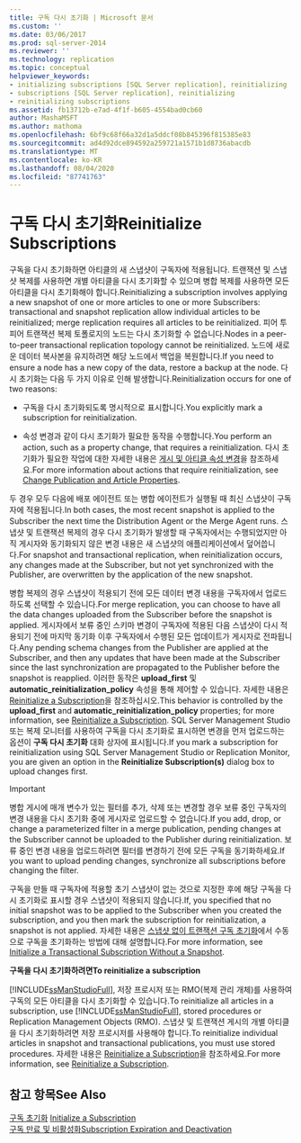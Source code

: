 ```yaml
---
title: 구독 다시 초기화 | Microsoft 문서
ms.custom: ''
ms.date: 03/06/2017
ms.prod: sql-server-2014
ms.reviewer: ''
ms.technology: replication
ms.topic: conceptual
helpviewer_keywords:
- initializing subscriptions [SQL Server replication], reinitializing
- subscriptions [SQL Server replication], reinitializing
- reinitializing subscriptions
ms.assetid: fb13712b-e7ad-4f1f-b605-4554bad0cb60
author: MashaMSFT
ms.author: mathoma
ms.openlocfilehash: 6bf9c68f66a32d1a5ddcf08b845396f815385e83
ms.sourcegitcommit: ad4d92dce894592a259721a1571b1d8736abacdb
ms.translationtype: MT
ms.contentlocale: ko-KR
ms.lasthandoff: 08/04/2020
ms.locfileid: "87741763"
---
```

# <a name="reinitialize-subscriptions"></a><span data-ttu-id="7af6d-102">구독 다시 초기화</span><span class="sxs-lookup"><span data-stu-id="7af6d-102">Reinitialize Subscriptions</span></span>
  <span data-ttu-id="7af6d-103">구독을 다시 초기화하면 아티클의 새 스냅샷이 구독자에 적용됩니다. 트랜잭션 및 스냅샷 복제를 사용하면 개별 아티클을 다시 초기화할 수 있으며 병합 복제를 사용하면 모든 아티클을 다시 초기화해야 합니다.</span><span class="sxs-lookup"><span data-stu-id="7af6d-103">Reinitializing a subscription involves applying a new snapshot of one or more articles to one or more Subscribers: transactional and snapshot replication allow individual articles to be reinitialized; merge replication requires all articles to be reinitialized.</span></span> <span data-ttu-id="7af6d-104">피어 투 피어 트랜잭션 복제 토폴로지의 노드는 다시 초기화할 수 없습니다.</span><span class="sxs-lookup"><span data-stu-id="7af6d-104">Nodes in a peer-to-peer transactional replication topology cannot be reinitialized.</span></span> <span data-ttu-id="7af6d-105">노드에 새로운 데이터 복사본을 유지하려면 해당 노드에서 백업을 복원합니다.</span><span class="sxs-lookup"><span data-stu-id="7af6d-105">If you need to ensure a node has a new copy of the data, restore a backup at the node.</span></span> <span data-ttu-id="7af6d-106">다시 초기화는 다음 두 가지 이유로 인해 발생합니다.</span><span class="sxs-lookup"><span data-stu-id="7af6d-106">Reinitialization occurs for one of two reasons:</span></span>  
  
-   <span data-ttu-id="7af6d-107">구독을 다시 초기화되도록 명시적으로 표시합니다.</span><span class="sxs-lookup"><span data-stu-id="7af6d-107">You explicitly mark a subscription for reinitialization.</span></span>  
  
-   <span data-ttu-id="7af6d-108">속성 변경과 같이 다시 초기화가 필요한 동작을 수행합니다.</span><span class="sxs-lookup"><span data-stu-id="7af6d-108">You perform an action, such as a property change, that requires a reinitialization.</span></span> <span data-ttu-id="7af6d-109">다시 초기화가 필요한 작업에 대한 자세한 내용은 [게시 및 아티클 속성 변경](publish/change-publication-and-article-properties.md)을 참조하세요.</span><span class="sxs-lookup"><span data-stu-id="7af6d-109">For more information about actions that require reinitialization, see [Change Publication and Article Properties](publish/change-publication-and-article-properties.md).</span></span>  
  
 <span data-ttu-id="7af6d-110">두 경우 모두 다음에 배포 에이전트 또는 병합 에이전트가 실행될 때 최신 스냅샷이 구독자에 적용됩니다.</span><span class="sxs-lookup"><span data-stu-id="7af6d-110">In both cases, the most recent snapshot is applied to the Subscriber the next time the Distribution Agent or the Merge Agent runs.</span></span> <span data-ttu-id="7af6d-111">스냅샷 및 트랜잭션 복제의 경우 다시 초기화가 발생할 때 구독자에서는 수행되었지만 아직 게시자와 동기화되지 않은 변경 내용은 새 스냅샷의 애플리케이션에서 덮어씁니다.</span><span class="sxs-lookup"><span data-stu-id="7af6d-111">For snapshot and transactional replication, when reinitialization occurs, any changes made at the Subscriber, but not yet synchronized with the Publisher, are overwritten by the application of the new snapshot.</span></span>  
  
 <span data-ttu-id="7af6d-112">병합 복제의 경우 스냅샷이 적용되기 전에 모든 데이터 변경 내용을 구독자에서 업로드하도록 선택할 수 있습니다.</span><span class="sxs-lookup"><span data-stu-id="7af6d-112">For merge replication, you can choose to have all the data changes uploaded from the Subscriber before the snapshot is applied.</span></span> <span data-ttu-id="7af6d-113">게시자에서 보류 중인 스키마 변경이 구독자에 적용된 다음 스냅샷이 다시 적용되기 전에 마지막 동기화 이후 구독자에서 수행된 모든 업데이트가 게시자로 전파됩니다.</span><span class="sxs-lookup"><span data-stu-id="7af6d-113">Any pending schema changes from the Publisher are applied at the Subscriber, and then any updates that have been made at the Subscriber since the last synchronization are propagated to the Publisher before the snapshot is reapplied.</span></span> <span data-ttu-id="7af6d-114">이러한 동작은 **upload_first** 및 **automatic_reinitialization_policy** 속성을 통해 제어할 수 있습니다. 자세한 내용은 [Reinitialize a Subscription](reinitialize-a-subscription.md)을 참조하십시오.</span><span class="sxs-lookup"><span data-stu-id="7af6d-114">This behavior is controlled by the **upload_first** and **automatic_reinitialization_policy** properties; for more information, see [Reinitialize a Subscription](reinitialize-a-subscription.md).</span></span> <span data-ttu-id="7af6d-115">SQL Server Management Studio 또는 복제 모니터를 사용하여 구독을 다시 초기화로 표시하면 변경을 먼저 업로드하는 옵션이 **구독 다시 초기화** 대화 상자에 표시됩니다.</span><span class="sxs-lookup"><span data-stu-id="7af6d-115">If you mark a subscription for reinitialization using SQL Server Management Studio or Replication Monitor, you are given an option in the **Reinitialize Subscription(s)** dialog box to upload changes first.</span></span>  
  
> [!IMPORTANT]  
>  <span data-ttu-id="7af6d-116">병합 게시에 매개 변수가 있는 필터를 추가, 삭제 또는 변경할 경우 보류 중인 구독자의 변경 내용을 다시 초기화 중에 게시자로 업로드할 수 없습니다.</span><span class="sxs-lookup"><span data-stu-id="7af6d-116">If you add, drop, or change a parameterized filter in a merge publication, pending changes at the Subscriber cannot be uploaded to the Publisher during reinitialization.</span></span> <span data-ttu-id="7af6d-117">보류 중인 변경 내용을 업로드하려면 필터를 변경하기 전에 모든 구독을 동기화하세요.</span><span class="sxs-lookup"><span data-stu-id="7af6d-117">If you want to upload pending changes, synchronize all subscriptions before changing the filter.</span></span>  
  
 <span data-ttu-id="7af6d-118">구독을 만들 때 구독자에 적용할 초기 스냅샷이 없는 것으로 지정한 후에 해당 구독을 다시 초기화로 표시할 경우 스냅샷이 적용되지 않습니다.</span><span class="sxs-lookup"><span data-stu-id="7af6d-118">If, you specified that no initial snapshot was to be applied to the Subscriber when you created the subscription, and you then mark the subscription for reinitialization, a snapshot is not applied.</span></span> <span data-ttu-id="7af6d-119">자세한 내용은 [스냅샷 없이 트랜잭션 구독 초기화](initialize-a-transactional-subscription-without-a-snapshot.md)에서 수동으로 구독을 초기화하는 방법에 대해 설명합니다.</span><span class="sxs-lookup"><span data-stu-id="7af6d-119">For more information, see [Initialize a Transactional Subscription Without a Snapshot](initialize-a-transactional-subscription-without-a-snapshot.md).</span></span>  
  
 <span data-ttu-id="7af6d-120">**구독을 다시 초기화하려면**</span><span class="sxs-lookup"><span data-stu-id="7af6d-120">**To reinitialize a subscription**</span></span>  
  
 <span data-ttu-id="7af6d-121">[!INCLUDE[ssManStudioFull](../../includes/ssmanstudiofull-md.md)], 저장 프로시저 또는 RMO(복제 관리 개체)를 사용하여 구독의 모든 아티클을 다시 초기화할 수 있습니다.</span><span class="sxs-lookup"><span data-stu-id="7af6d-121">To reinitialize all articles in a subscription, use [!INCLUDE[ssManStudioFull](../../includes/ssmanstudiofull-md.md)], stored procedures or Replication Management Objects (RMO).</span></span> <span data-ttu-id="7af6d-122">스냅샷 및 트랜잭션 게시의 개별 아티클을 다시 초기화하려면 저장 프로시저를 사용해야 합니다.</span><span class="sxs-lookup"><span data-stu-id="7af6d-122">To reinitialize individual articles in snapshot and transactional publications, you must use stored procedures.</span></span> <span data-ttu-id="7af6d-123">자세한 내용은 [Reinitialize a Subscription](reinitialize-a-subscription.md)을 참조하세요.</span><span class="sxs-lookup"><span data-stu-id="7af6d-123">For more information, see [Reinitialize a Subscription](reinitialize-a-subscription.md).</span></span>  
  
## <a name="see-also"></a><span data-ttu-id="7af6d-124">참고 항목</span><span class="sxs-lookup"><span data-stu-id="7af6d-124">See Also</span></span>  
 <span data-ttu-id="7af6d-125">[구독 초기화](initialize-a-subscription.md) </span><span class="sxs-lookup"><span data-stu-id="7af6d-125">[Initialize a Subscription](initialize-a-subscription.md) </span></span>  
 [<span data-ttu-id="7af6d-126">구독 만료 및 비활성화</span><span class="sxs-lookup"><span data-stu-id="7af6d-126">Subscription Expiration and Deactivation</span></span>](subscription-expiration-and-deactivation.md)  
  
  

